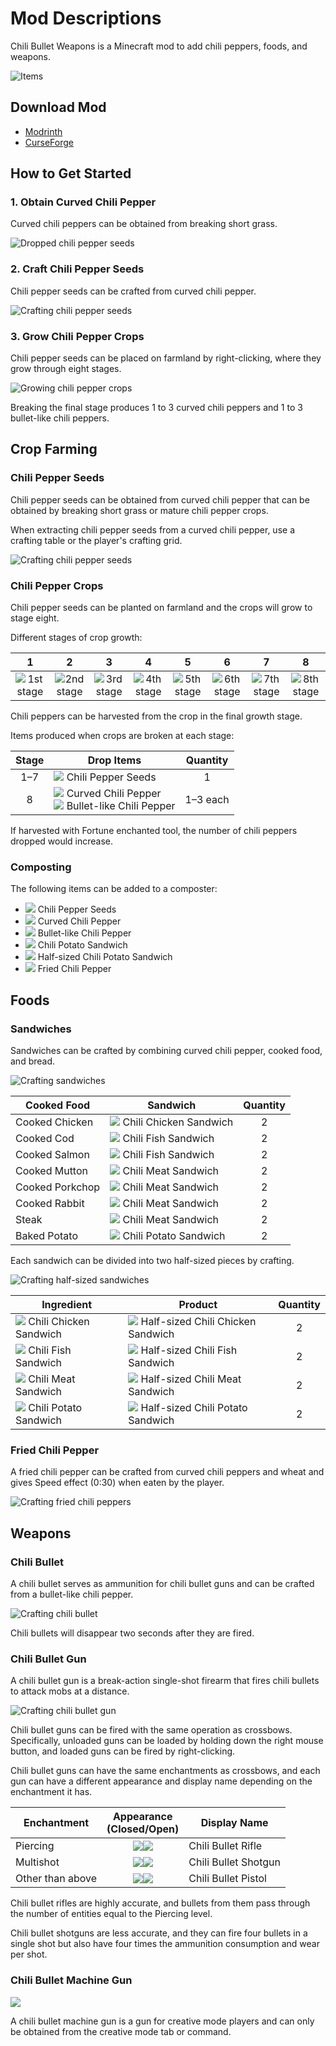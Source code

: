 # Mod Descriptions

Chili Bullet Weapons is a Minecraft mod to add chili peppers, foods, and weapons.

![Items](media/item/misc/items.png)

## Download Mod

- [Modrinth](https://modrinth.com/project/chili-bullet-weapons)
- [CurseForge](https://www.curseforge.com/minecraft/mc-mods/chili-bullet-weapons)

## How to Get Started

### 1. Obtain Curved Chili Pepper

Curved chili peppers can be obtained from breaking short grass.

![Dropped chili pepper seeds](media/item/misc/dropped_chili_seeds.png)

### 2. Craft Chili Pepper Seeds

Chili pepper seeds can be crafted from curved chili pepper.

![Crafting chili pepper seeds](media/item/crafting/crafting_chili_seeds.png)

### 3. Grow Chili Pepper Crops

Chili pepper seeds can be placed on farmland by right-clicking, where they grow through eight stages.

![Growing chili pepper crops](media/block/misc/chili_pepper_crops.png)

Breaking the final stage produces 1 to 3 curved chili peppers and 1 to 3 bullet-like chili peppers.

## Crop Farming

### Chili Pepper Seeds

Chili pepper seeds can be obtained from curved chili pepper that can be obtained by breaking short grass or mature chili pepper crops.

When extracting chili pepper seeds from a curved chili pepper, use a crafting table or the player's crafting grid.

![Crafting chili pepper seeds](media/item/crafting/crafting_chili_seeds.png)

### Chili Pepper Crops

Chili pepper seeds can be planted on farmland and the crops will grow to stage eight.

Different stages of crop growth:

| 1 | 2 | 3 | 4 | 5 | 6 | 7 | 8 |
|:-:|:-:|:-:|:-:|:-:|:-:|:-:|:-:|
|![1st stage](media/block/chili_pepper_stage0_32.png)|![2nd stage](media/block/chili_pepper_stage1_32.png)|![3rd stage](media/block/chili_pepper_stage2_32.png)|![4th stage](media/block/chili_pepper_stage3_32.png)|![5th stage](media/block/chili_pepper_stage4_32.png)|![6th stage](media/block/chili_pepper_stage5_32.png)|![7th stage](media/block/chili_pepper_stage6_32.png)|![8th stage](media/block/chili_pepper_stage7_32.png)|

Chili peppers can be harvested from the crop in the final growth stage.

Items produced when crops are broken at each stage:

|Stage|Drop Items|Quantity|
|:---:|----------|:------:|
|1–7|![ ](media/item/chili_seeds.png) Chili Pepper Seeds|1|
|8|![ ](media/item/curved_chili.png) Curved Chili Pepper <br />![ ](media/item/bullet_chili.png) Bullet-like Chili Pepper|1–3 each|

If harvested with Fortune enchanted tool, the number of chili peppers dropped would increase.

### Composting

The following items can be added to a composter:

- ![ ](media/item/chili_seeds.png) Chili Pepper Seeds
- ![ ](media/item/curved_chili.png) Curved Chili Pepper
- ![ ](media/item/bullet_chili.png) Bullet-like Chili Pepper
- ![ ](media/item/chili_potato_sandwich.png) Chili Potato Sandwich
- ![ ](media/item/half_chili_potato_sandwich.png) Half-sized Chili Potato Sandwich
- ![ ](media/item/fried_chili_pepper.png) Fried Chili Pepper

## Foods

### Sandwiches

Sandwiches can be crafted by combining curved chili pepper, cooked food, and bread.

![Crafting sandwiches](media/item/crafting/crafting_sandwiches.png)

|Cooked Food|Sandwich|Quantity|
|-----------|--------|:------:|
|Cooked Chicken|![ ](media/item/chili_chicken_sandwich.png) Chili Chicken Sandwich|2|
|Cooked Cod|![ ](media/item/chili_fish_sandwich.png) Chili Fish Sandwich|2|
|Cooked Salmon|![ ](media/item/chili_fish_sandwich.png) Chili Fish Sandwich|2|
|Cooked Mutton|![ ](media/item/chili_meat_sandwich.png) Chili Meat Sandwich|2|
|Cooked Porkchop|![ ](media/item/chili_meat_sandwich.png) Chili Meat Sandwich|2|
|Cooked Rabbit|![ ](media/item/chili_meat_sandwich.png) Chili Meat Sandwich|2|
|Steak|![ ](media/item/chili_meat_sandwich.png) Chili Meat Sandwich|2|
|Baked Potato|![ ](media/item/chili_potato_sandwich.png) Chili Potato Sandwich|2|

Each sandwich can be divided into two half-sized pieces by crafting.

![Crafting half-sized sandwiches](media/item/crafting/crafting_half-sized_sandwiches.png)

|Ingredient|Product|Quantity|
|----------|-------|:------:|
|![ ](media/item/chili_chicken_sandwich.png) Chili Chicken Sandwich|![ ](media/item/half_chili_chicken_sandwich.png) Half-sized Chili Chicken Sandwich|2|
|![ ](media/item/chili_fish_sandwich.png) Chili Fish Sandwich|![ ](media/item/half_chili_fish_sandwich.png) Half-sized Chili Fish Sandwich|2|
|![ ](media/item/chili_meat_sandwich.png) Chili Meat Sandwich|![ ](media/item/half_chili_meat_sandwich.png) Half-sized Chili Meat Sandwich|2|
|![ ](media/item/chili_potato_sandwich.png) Chili Potato Sandwich|![ ](media/item/half_chili_potato_sandwich.png) Half-sized Chili Potato Sandwich|2|

### Fried Chili Pepper

A fried chili pepper can be crafted from curved chili peppers and wheat and gives Speed effect (0:30) when eaten by the player.

![Crafting fried chili peppers](media/item/crafting/crafting_fried_chili_pepper.png)

## Weapons

### Chili Bullet

A chili bullet serves as ammunition for chili bullet guns and can be crafted from a bullet-like chili pepper.

![Crafting chili bullet](media/item/crafting/crafting_chili_bullet.png)

Chili bullets will disappear two seconds after they are fired.

### Chili Bullet Gun

A chili bullet gun is a break-action single-shot firearm that fires chili bullets to attack mobs at a distance.

![Crafting chili bullet gun](media/item/crafting/crafting_chili_bullet_gun.png)

Chili bullet guns can be fired with the same operation as crossbows. Specifically, unloaded guns can be loaded by holding down the right mouse button, and loaded guns can be fired by right-clicking.

Chili bullet guns can have the same enchantments as crossbows, and each gun can have a different appearance and display name depending on the enchantment it has.

|Enchantment|Appearance<br/>(Closed/Open)|Display Name|
|-----------|:--------------------------:|------------|
|Piercing|![ ](media/item/rifle_32.png)![ ](media/item/rifle_loading_32.png)|Chili Bullet Rifle|
|Multishot|![ ](media/item/shotgun_32.png)![ ](media/item/shotgun_loading_32.png)|Chili Bullet Shotgun|
|Other than above|![ ](media/item/pistol_32.png)![ ](media/item/pistol_loading_32.png)|Chili Bullet Pistol|

Chili bullet rifles are highly accurate, and bullets from them pass through the number of entities equal to the Piercing level.

Chili bullet shotguns are less accurate, and they can fire four bullets in a single shot but also have four times the ammunition consumption and wear per shot.

### Chili Bullet Machine Gun

![ ](media/item/machine_gun_32.png)

A chili bullet machine gun is a gun for creative mode players and can only be obtained from the creative mode tab or command.
